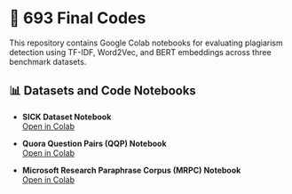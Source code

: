 # 📁 693 Final Codes

This repository contains Google Colab notebooks for evaluating plagiarism detection using TF-IDF, Word2Vec, and BERT embeddings across three benchmark datasets.

## 📊 Datasets and Code Notebooks

- **SICK Dataset Notebook**  
  [Open in Colab](https://colab.research.google.com/drive/1IOS2zdG0avPe--fnLq84WC_LGXVUwCyu?usp=sharing)

- **Quora Question Pairs (QQP) Notebook**  
  [Open in Colab](https://colab.research.google.com/drive/1l2Cx4b4SdIO8NvP1FxMkAgeJ3dBxl3R1?usp=sharing)

- **Microsoft Research Paraphrase Corpus (MRPC) Notebook**  
  [Open in Colab](https://colab.research.google.com/drive/1FycogXK0D4P2yYL7iIcOwkjxVDgWDD2m?usp=sharing)
